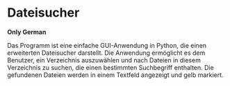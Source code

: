 # Dateisucher
**Only German**

Das Programm ist eine einfache GUI-Anwendung in Python, die einen erweiterten Dateisucher darstellt.
Die Anwendung ermöglicht es dem Benutzer, ein Verzeichnis auszuwählen und nach Dateien in diesem Verzeichnis zu suchen, die einen bestimmten Suchbegriff enthalten.
Die gefundenen Dateien werden in einem Textfeld angezeigt und gelb markiert.







